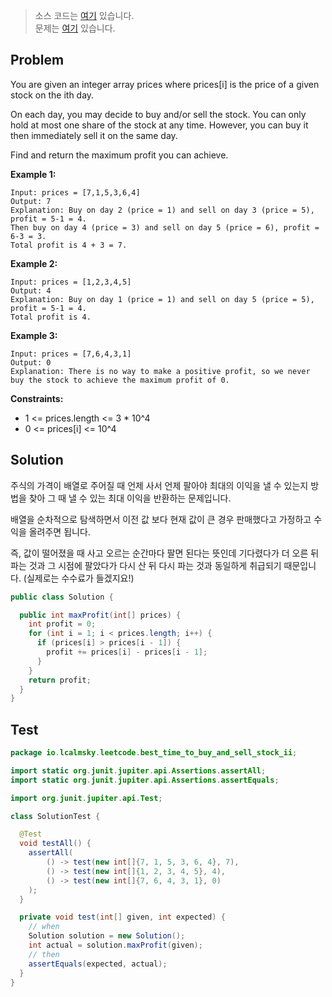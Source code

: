 > 소스 코드는 [여기](https://github.com/lcalmsky/leetcode/blob/master/src/main/java/io/lcalmsky/leetcode/best_time_to_buy_and_sell_stock_ii/Solution.java) 있습니다.  
> 문제는 [여기](https://github.com/Grace1003/LeetCode/blob/master/122%20Best%20Time%20to%20Buy%20and%20Sell%20Stock%20II.java) 있습니다.

## Problem

You are given an integer array prices where prices[i] is the price of a given stock on the ith day.

On each day, you may decide to buy and/or sell the stock. You can only hold at most one share of the stock at any time. However, you can buy it then immediately sell it on the same day.

Find and return the maximum profit you can achieve.

**Example 1:**

```text
Input: prices = [7,1,5,3,6,4]
Output: 7
Explanation: Buy on day 2 (price = 1) and sell on day 3 (price = 5), profit = 5-1 = 4.
Then buy on day 4 (price = 3) and sell on day 5 (price = 6), profit = 6-3 = 3.
Total profit is 4 + 3 = 7.
```

**Example 2:**

```text
Input: prices = [1,2,3,4,5]
Output: 4
Explanation: Buy on day 1 (price = 1) and sell on day 5 (price = 5), profit = 5-1 = 4.
Total profit is 4.
```

**Example 3:**

```text
Input: prices = [7,6,4,3,1]
Output: 0
Explanation: There is no way to make a positive profit, so we never buy the stock to achieve the maximum profit of 0.
```

**Constraints:**

* 1 <= prices.length <= 3 * 10^4
* 0 <= prices[i] <= 10^4

## Solution

주식의 가격이 배열로 주어질 때 언제 사서 언제 팔아야 최대의 이익을 낼 수 있는지 방법을 찾아 그 때 낼 수 있는 최대 이익을 반환하는 문제입니다.

배열을 순차적으로 탐색하면서 이전 값 보다 현재 값이 큰 경우 판매했다고 가정하고 수익을 올려주면 됩니다.

즉, 값이 떨어졌을 때 사고 오르는 순간마다 팔면 된다는 뜻인데 기다렸다가 더 오른 뒤 파는 것과 그 시점에 팔았다가 다시 산 뒤 다시 파는 것과 동일하게 취급되기 때문입니다. (실제로는 수수료가 들겠지요!)

```java
public class Solution {

  public int maxProfit(int[] prices) {
    int profit = 0;
    for (int i = 1; i < prices.length; i++) {
      if (prices[i] > prices[i - 1]) {
        profit += prices[i] - prices[i - 1];
      }
    }
    return profit;
  }
}
```

## Test

```java
package io.lcalmsky.leetcode.best_time_to_buy_and_sell_stock_ii;

import static org.junit.jupiter.api.Assertions.assertAll;
import static org.junit.jupiter.api.Assertions.assertEquals;

import org.junit.jupiter.api.Test;

class SolutionTest {

  @Test
  void testAll() {
    assertAll(
        () -> test(new int[]{7, 1, 5, 3, 6, 4}, 7),
        () -> test(new int[]{1, 2, 3, 4, 5}, 4),
        () -> test(new int[]{7, 6, 4, 3, 1}, 0)
    );
  }

  private void test(int[] given, int expected) {
    // when
    Solution solution = new Solution();
    int actual = solution.maxProfit(given);
    // then
    assertEquals(expected, actual);
  }
}
```